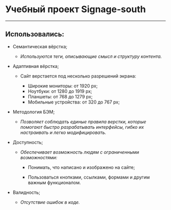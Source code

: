 # Учебный проект Signage-south
___

## Использовались:


- Семантическая вёрстка;

  - _Используются теги, описывающие смысл и структуру контента._ 

- Адаптивная вёрстка;

  - Сайт верстается под несколько разрешений экрана:

    - Широкие мониторы: от 1920 px;
    - Ноутбуки: от 1280 до 1919 px;
    - Планшеты: от 768 до 1279 px;
    - Мобильные устройства: от 320 до 767 px;

- Методология БЭМ;

  - _Позволяет соблюдать единые правила верстки, которые помогают быстро разрабатывать интерфейсы, гибко их настраивать и легко модифицировать._

- Доступность;

  - _Обеспечивает возможность людям с ограниченными возможностями:_

    - Понимать, что написано и изображено на сайте;

    - Пользоваться кнопками, ссылками, формами и другим важным функционалом.

- Валидность;

  - _Отсутствие ошибок в коде._



 
